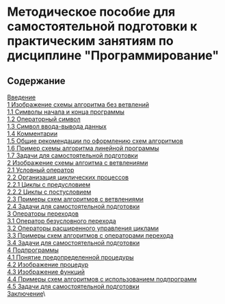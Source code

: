 # Методическое пособие для самостоятельной подготовки к практическим занятиям по дисциплине "Программирование"

## Содержание

[Введение](#introduce)\
[1 Изображение схемы алгоритма без ветвлений](#part1)\
[1.1 Символы начала и конца программы](#part1-1)\
[1.2 Операторный символ](#part1-2)\
[1.3 Символ ввода-вывода данных](#part1-3)\
[1.4 Комментарии](#part1-4)\
[1.5 Общие рекомендации по оформлению схем  алгоритмов](#part1-5)\
[1.6 Пример схемы алгоритма линейной программы](#part1-6)\
[1.7 Задачи для самостоятельной подготовки](#part1-7)\
[2 Изображение схемы алгоитма с ветвлениями](#part2)\
[2.1 Условный оператор](#part2-1)\
[2.2 Организация циклических процессов](#part2-2)\
[2.2.1 Циклы с предусловием](#part2-2-1)\
[2.2.2 Циклы с постусловием](#part2-2-2)\
[2.3 Примеры схем алгоритмов с ветвлениями](#part2-3)\
[2.4 Задачи для самостоятельной подготовки](#part2-4)\
[3 Операторы переходов](#part3)\
[3.1 Оператор безусловного перехода](#part3-1)\
[3.2 Операторы расширенного управления циклами](#part3-2)\
[3.3 Примеры схем алгоритмов с операторами перехода](#part3-3)\
[3.4 Задачи для самостоятельной подготовки](#part3-4)\
[4 Подпрограммы](#part4)\
[4.1 Понятие предопределенной процедуры](#part4-1)\
[4.2 Изображение процедур](#part4-2)\
[4.3 Изображение функций](#part4-3)\
[4.4 Примеры схем алгоритмов с использованием подпрограмм](#part4-4)\
[4.5 Задачи для самостоятельной подготовки](#part4-5)\
[Заключение](#conclude)\

